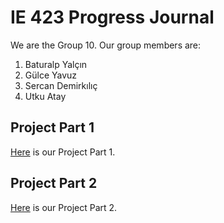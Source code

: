 # IE 423 Progress Journal

We are the Group 10. Our group members are:
1. Baturalp Yalçın
2. Gülce Yavuz
3. Sercan Demirkılıç
4. Utku Atay


## Project Part 1
[Here](IE423-Project-Part-1.html) is our Project Part 1.

## Project Part 2
[Here](IE-423-Project-Part-2.html) is our Project Part 2.
